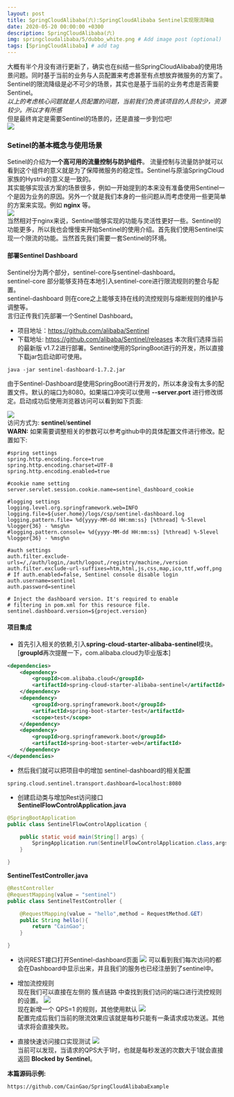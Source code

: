 ```yaml
---
layout: post
title: SpringCloudAlibaba(六):SpringCloudAlibaba Sentinel实现限流降级
date: 2020-05-20 00:00:00 +0300
description: SpringCloudAlibaba(六)
img: springcloudalibaba/5/dubbo_white.png # Add image post (optional)
tags: [SpringCloudAlibaba] # add tag
---
```

大概有半个月没有进行更新了，确实也在纠结一些SpringCloudAlibaba的使用场景问题。同时基于当前的业务与人员配置来考虑甚至有点想放弃微服务的方案了。  
Sentinel的限流降级是必不可少的场景，其实也是基于当前的业务考虑是否需要Sentinel。   
*以上的考虑核心问题就是人员配置的问题，当前我们负责该项目的人员较少，资源较少。所以才有所感*  
但是最终肯定是需要Sentinel的场景的，还是直接一步到位吧!  
![](https://sentinelguard.io/img/sentinel_colorful.png)    

### Setinel的基本概念与使用场景
Setinel的介绍为**一个高可用的流量控制与防护组件**。 流量控制与流量防护就可以看到这个组件的意义就是为了保障微服务的稳定性。Sentinel与原油SpringCloud家族的Hystrix的意义是一致的。  
其实能够实现该方案的场景很多，例如一开始提到的本来没有准备使用Sentinel一个是因为业务的原因。另外一个就是我们本身的一些问题从而考虑使用一些更简单的方案来实现。例如 **nginx** 等。  
![](http://nginx.org/nginx.png)  
当然相对于nginx来说，Sentinel能够实现的功能与灵活性更好一些。Sentinel的功能更多，所以我也会慢慢来开始Sentinel的使用介绍。首先我们使用Sentinel实现一个限流的功能。当然首先我们需要一套Sentinel的环境。

####    部署Sentinel Dashboard 
Sentinel分为两个部分，sentinel-core与sentinel-dashboard。   
sentinel-core 部分能够支持在本地引入sentinel-core进行限流规则的整合与配置。  
sentinel-dashboard 则在core之上能够支持在线的流控规则与熔断规则的维护与调整等。  
言归正传我们先部署一个Sentinel Dashboard。  
*   项目地址：https://github.com/alibaba/Sentinel
*   下载地址: https://github.com/alibaba/Sentinel/releases
本次我们选择当前的最新版 v1.7.2进行部署。Sentinel使用的SpringBoot进行的开发，所以直接下载jar包启动即可使用。
```shell script
java -jar sentinel-dashboard-1.7.2.jar
```
由于Sentinel-Dashboard是使用SpringBoot进行开发的，所以本身没有太多的配置文件。默认的端口为8080。如果端口冲突可以使用 **--server.port** 进行修改绑定。启动成功后使用浏览器访问可以看到如下页面:

![]({{site.baseurl}}/assets/img/springcloudalibaba/6/sentinel_dashboard_login.jpg)  
访问方式为: **sentinel**/**sentinel**     
**WARN:** 如果需要调整相关的参数可以参考github中的具体配置文件进行修改。配置如下:
```properties
#spring settings
spring.http.encoding.force=true
spring.http.encoding.charset=UTF-8
spring.http.encoding.enabled=true

#cookie name setting
server.servlet.session.cookie.name=sentinel_dashboard_cookie

#logging settings
logging.level.org.springframework.web=INFO
logging.file=${user.home}/logs/csp/sentinel-dashboard.log
logging.pattern.file= %d{yyyy-MM-dd HH:mm:ss} [%thread] %-5level %logger{36} - %msg%n
#logging.pattern.console= %d{yyyy-MM-dd HH:mm:ss} [%thread] %-5level %logger{36} - %msg%n

#auth settings
auth.filter.exclude-urls=/,/auth/login,/auth/logout,/registry/machine,/version
auth.filter.exclude-url-suffixes=htm,html,js,css,map,ico,ttf,woff,png
# If auth.enabled=false, Sentinel console disable login
auth.username=sentinel
auth.password=sentinel

# Inject the dashboard version. It's required to enable
# filtering in pom.xml for this resource file.
sentinel.dashboard.version=${project.version}
```

####   项目集成
*   首先引入相关的依赖,引入**spring-cloud-starter-alibaba-sentinel**模块。  
    [**groupId**再次提醒一下，com.alibaba.cloud为毕业版本]
```xml
<dependencies>
    <dependency>
        <groupId>com.alibaba.cloud</groupId>
        <artifactId>spring-cloud-starter-alibaba-sentinel</artifactId>
    </dependency>
    <dependency>
        <groupId>org.springframework.boot</groupId>
        <artifactId>spring-boot-starter-test</artifactId>
        <scope>test</scope>
    </dependency>
    <dependency>
        <groupId>org.springframework.boot</groupId>
        <artifactId>spring-boot-starter-web</artifactId>
    </dependency>
</dependencies>
```
*   然后我们就可以把项目中的增加 sentinel-dashboard的相关配置
```properties
spring.cloud.sentinel.transport.dashboard=localhost:8080
```
*   创建启动类与增加Rest访问接口  
**SentinelFlowControlApplication.java**
```java
@SpringBootApplication
public class SentinelFlowControlApplication {

    public static void main(String[] args) {
        SpringApplication.run(SentinelFlowControlApplication.class,args);
    }

}
```
**SentinelTestController.java**  
```java
@RestController
@RequestMapping(value = "sentinel")
public class SentinelTestController {

    @RequestMapping(value = "hello",method = RequestMethod.GET)
    public String hello(){
        return "CainGao";
    }

}
```
*   访问REST接口打开Sentinel-dashboard页面
![]({{site.baseurl}}/assets/img/springcloudalibaba/6/sentinel_dashboard_monitor.jpg)
可以看到我们每次访问的都会在Dashboard中显示出来，并且我们的服务也已经注册到了sentinel中。

*   增加流控规则   
现在我们可以直接在左侧的 簇点链路 中查找到我们访问的端口进行流控规则的设置。 
![]({{site.baseurl}}/assets/img/springcloudalibaba/6/sentinel_dashboard_setting.png)  
现在新增一个 QPS=1 的规则，其他使用默认
![]({{site.baseurl}}/assets/img/springcloudalibaba/6/sentinel_dashboard_add_flow.png)     
配置完成后我们当前的限流效果应该就是每秒只能有一条请求成功发送。其他请求将会直接失败。  

*   直接快速访问接口实现测试
![]({{site.baseurl}}/assets/img/springcloudalibaba/6/sentinel_dashboard_req.png)  
当前可以发现，当请求的QPS大于1时，也就是每秒发送的次数大于1就会直接返回 **Blocked by Sentinel**。  

**本篇源码示例:**
```
https://github.com/CainGao/SpringCloudAlibabaExample  
```